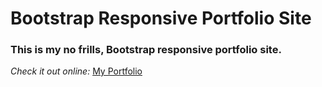 <h1>Bootstrap Responsive Portfolio Site</h1>

<h3>This is my no frills, Bootstrap responsive portfolio site.</h3>

<em>Check it out online:</em>
<a href="https://tcote19.github.io/Responsive-Portfolio/" target="_blank">My Portfolio</a>
